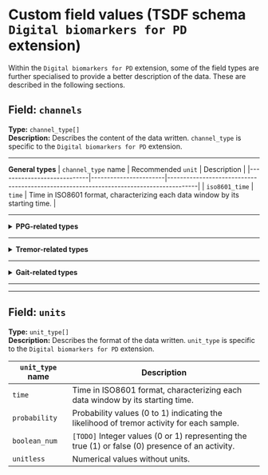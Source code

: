 # Custom field values (TSDF schema `Digital biomarkers for PD` extension)

Within the `Digital biomarkers for PD` extension, some of the field types are further specialised to provide a better description of the data. These are described in the following sections.

## Field: `channels`
**Type:** `channel_type[]`         
**Description:** Describes the content of the data written. `channel_type` is specific to the `Digital biomarkers for PD` extension.

---

**General types**
|   `channel_type` name          | Recommended `unit`       | Description                                                                           |
|----------------------------|-----------------------|---------------------------------------------------------------------------------------|
| `iso8601_time`              | `time`                | Time in ISO8601 format, characterizing each data window by its starting time.          |

---

<details>
<summary><b>PPG-related types</b></summary>

|   `channel_type` name          | Recommended `unit`       | Description                                                                           |
|----------------------------|-----------------------|---------------------------------------------------------------------------------------|
| `ppg_quality_post_prob`     | `probability`         | `[TODO]` Posterior probability that the corresponding PPG signal is of high quality (0 to 1).   |
</details>

---

<details>
<summary><b>Tremor-related types</b></summary>

| `channel_type` name       | Recommended `unit` | Description                                                                         |
|--------------------------|--------------------|-------------------------------------------------------------------------------------|
| `gyro_tremor_prob`       | `probability`      | Probability values (0 to 1) indicating the likelihood of tremor activity for each sample. |
| `gyro_tremor_hat`        | `boolean_num`         | Estimated values representing the presence or absence of tremor activity for each sample. |
| `gyro_arm_actv_prob`     | `probability`      | Probability values (0 to 1) indicating the likelihood of arm activity for each sample.    |
| `gyro_arm_actv_hat`      | `boolean_num`         | Estimated values representing the presence or absence of arm activity for each sample.    |
| `GyMeanDx`               | `unitless`         | Mean gyro derivative in the x axis. |
| `GyMeanDy`               | `unitless`         | Mean gyro derivative in the y axis. |
| `GyMeanDz`               | `unitless`         | Mean gyro derivative in the z axis. |
| `GyLTreDomPowerX`        | `unitless`         | Gyro Low tremor (range [3.5-8 Hz]) dominant power in the x axis. |
| `GyLTreDomPowerY`        | `unitless`         | Gyro Low tremor (range [3.5-8 Hz]) dominant power in the y axis. |
| `GyLTreDomPowerZ`        | `unitless`         | Gyro Low tremor (range [3.5-8 Hz]) dominant power in the z axis. |
| `GyGaitBandPower`        | `unitless`         | Gyro gait bandpower (range [0.4 – 2] Hz) – PSD: sum of the axes. |
| `GyGaitBandpowerRatio`   | `unitless`         | Gyro gait bandpower sum / total bandpower sum up to 15 Hz – PSD: sum of the axes. |
| `GyGaitFreqPeak`         | `unitless`         | Frequency peak of the in the gyro gait range – PSD: sum of the axes. |
| `GyGaitFixedDomPower`    | `unitless`         | `[TODO]` Gyro dominant power in a fixed range (specific frequency range not provided). |
| `GyGaitFixedDomPowerRatio` | `unitless`       | `[TODO]` Ratio of dominant power in the gyro gait range to total power. |
| `GyGaitDomPower`         | `unitless`         | `[TODO]` Dominant power in the gyro gait range. |
| `GyGaitDomPowerRatio`    | `unitless`         | `[TODO]` Ratio of dominant power in the gyro gait range to total power. |
| `GyGaitPeakFreqWidth`    | `unitless`         | `[TODO]` Width of the frequency peak in the gyro gait range. |
| `GyLTreBandPower`        | `unitless`         | `[TODO]` Low tremor bandpower (specific frequency range not provided). |
| `GyLTreBandpower`        | `unitless`         | `[TODO]` Low tremor bandpower (specific frequency range not provided). |
| `GyLTreFreqPeak`         | `unitless`         | `[TODO]` Frequency peak in the low tremor range. |
| `GyLTreFixedDomP`        | `unitless`         | `[TODO]` Low tremor dominant power in a fixed range (specific frequency range not provided). |
| `GyLTreFixedDomP`        | `unitless`         | `[TODO]` Low tremor dominant power in a fixed range (specific frequency range not provided). |
| `GyLTreDomPower`         | `unitless`         | `[TODO]` Low tremor dominant power (specific frequency range not provided). |
| `GyLTreDomPowerR`        | `unitless`         | `[TODO]` Ratio of low tremor dominant power to total power. |
| `GyLTrePeakFreqW`        | `unitless`         | `[TODO]` Width of the frequency peak in the low tremor range. |
| `GyHTreBandPower`        | `unitless`         | `[TODO]` High tremor bandpower (specific frequency range not provided). |
| `GyHTreBandpower`        | `unitless`         | `[TODO]` High tremor bandpower (specific frequency range not provided). |
| `GyHTreFreqPeak`         | `unitless`         | `[TODO]` Frequency peak in the high tremor range. |
| `GyHTreFixedDomP`        | `unitless`         | `[TODO]` High tremor dominant power in a fixed range (specific frequency range not provided). |
| `GyHTreFixedDomP`        | `unitless`         | `[TODO]` High tremor dominant power in a fixed range (specific frequency range not provided). |
| `GyHTreDomPower`         | `unitless`         | `[TODO]` High tremor dominant power (specific frequency range not provided). |
| `GyHTreDomPowerR`        | `unitless`         | `[TODO]` Ratio of high tremor dominant power to total power. |
| `GyHTrePeakFreqW`        | `unitless`         | `[TODO]` Width of the frequency peak in the high tremor range. |
| `GyMFCC1`                | `unitless`         | `[TODO]` Mel-frequency cepstral coefficient 1. |
| `GyMFCC2`                | `unitless`         | `[TODO]` Mel-frequency cepstral coefficient 2. |
| `GyMFCC3`                | `unitless`         | `[TODO]` Mel-frequency cepstral coefficient 3. |
| `GyMFCC4`                | `unitless`         | `[TODO]` Mel-frequency cepstral coefficient 4. |
| `GyMFCC5`                | `unitless`         | `[TODO]` Mel-frequency cepstral coefficient 5. |
| `GyMFCC6`                | `unitless`         | `[TODO]` Mel-frequency cepstral coefficient 6. |
| `GyMFCC7`                | `unitless`         | `[TODO]` Mel-frequency cepstral coefficient 7. |
| `GyMFCC8`                | `unitless`         | `[TODO]` Mel-frequency cepstral coefficient 8. |
| `GyMFCC9`                | `unitless`         | `[TODO]` Mel-frequency cepstral coefficient 9. |


</details>

---

<details>
<summary><b>Gait-related types</b></summary>

| `channel_type` name       | Recommended `unit` | Description                                                                         |
|--------------------------|--------------------|-------------------------------------------------------------------------------------|
| `accel_gait_feature_1`       | `unitless`            | `[TODO]` Gait-related feature 1 estimated from accelerometer data based on the windowed data `[TODO]`.     |
| `accel_gait_feature_2`       | `unitless`            | `[TODO]` Gait-related feature 2 estimated from accelerometer data based on the windowed data `[TODO]`.     |
| `accel_gait_prob`           | `probability`         | `[TODO]` Probability values (0 to 1) indicating the likelihood of gait activity for each sample.  |
| `accel_arm_swing_feature1`  | `unitless`            | `[TODO]` Arm swing-related feature 1 estimated from accelerometer data based on the windowed data`[TODO]`. |
| `accel_arm_swing_feature2`  | `unitless`            | `[TODO]` Arm swing-related feature 2 estimated from accelerometer data based on the windowed data`[TODO]`. |
| `accel_arm_swing_prob`      | `probability`         | `[TODO]` Probability values (0 to 1) indicating the likelihood of arm swing activity for each sample. |
</details>

---
---

## Field: `units`
**Type:** `unit_type[]`         
**Description:** Describes the format of the data written. `unit_type` is specific to the `Digital biomarkers for PD` extension.


|   `unit_type` name          | Description                                                                           |
|----------------------------|---------------------------------------------------------------------------------------|
| `time`              | Time in ISO8601 format, characterizing each data window by its starting time.                |
| `probability`       | Probability values (0 to 1) indicating the likelihood of tremor activity for each sample.    |
| `boolean_num`       | `[TODO]` Integer values (0 or 1) representing the true (1) or false (0) presence of an activity.      |
| `unitless`          | Numerical values without units.                                                              |
